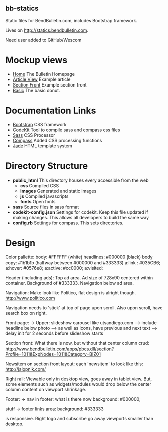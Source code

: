 ## bb-statics

Static files for BendBulletin.com, includes Bootstrap framework.

Lives on http://statics.bendbulletin.com.

Need user added to GitHub/Wescom

# Mockup views
* [Home](http://statics.bendbulletin.com/views/home.html) The Bulletin Homepage
* [Article View](http://statics.bendbulletin.com/views/article-view.html) Example article
* [Section Front](http://statics.bendbulletin.com/views/section-front.html) Example section front
* [Basic](http://statics.bendbulletin.com/views/basic.html) The basic donut.

# Documentation Links
* [Bootstrap](http://getbootstrap.com/) CSS framework
* [CodeKit](https://incident57.com/codekit/) Tool to compile sass and compass css files
* [Sass](http://sass-lang.com/) CSS Processor
* [Compass](http://compass-style.org/) Added CSS processing functions
* [Jade](http://jade-lang.com/) HTML template system

# Directory Structure

* **public_html** This directory houses every accessible from the web
  * **css** Compiled CSS
  * **images** Generated and static images
  * **js** Compiled javascripts
  * **fonts** Open fonts
* **sass** Source files in sass format   
* **codekit-config.json** Settings for codekit. Keep this file updated if making changes. This allows all developers to build the same way
* **config.rb** Settings for compass. This sets directories.

# Design

Color pallette:
body: #FFFFFF (white)
headlines: #000000 (black)
body copy: #1b1b1b (halfway between #000000 and #333333)
a:link : #035CB6;
a:hover: #0576e8;
a:active: #cc0000;
a:visited: 

Header (including ads):
Top ad area. Ad size of 728x90 centered within container. Background of #333333.
Navigation below ad area.

Navigation: 
Make look like Politico, flat design is alright though.
http://www.politico.com

Navigation needs to 'stick' at top of page upon scroll. Also upon scroll, have search box on right.

Front page:
-> Upper: slideshow carousel like utsandiego.com
--> include headline below photo
--> as well as icons, have previous and next text
--> delay init for 2 seconds before slideshow starts

Section front:
What there is now, but without that center column crud:
http://www.bendbulletin.com/apps/pbcs.dll/section?Profile=1011&ExpNodes=1011&Category=BIZ01

Newsitem on section front layout:
each 'newsitem' to look like this:
http://jalopnik.com/

Right rail:
Viewable only in desktop view, goes away in tablet view.  But, some elements such as widgets/modules would drop below the center column content on viewport shrinkage.

Footer:
-> nav in footer: what is there now
background: #000000;

stuff
-> footer links area:
background: #333333

is responsive. Right logo and subscribe go away viewports smaller than desktop.



